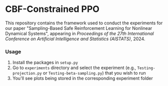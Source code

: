 # CBF-Constrained PPO

This repository contains the framework used to conduct the experiments for our paper "Sampling-Based Safe Reinforcement Learning for Nonlinear Dynamical Systems", appearing in _Proceedings of the 27th International Conference on Artificial Intelligence and Statistics (AISTATS)_, 2024.



### Usage

1) Install the packages in `setup.py`
2) Go to `experiments` directory and select the experiment (e.g., `Testing-projection.py` or `Testing-beta-sampling.py`) that you wish to run
3) You'll see plots being stored in the corresponding experiment folder
